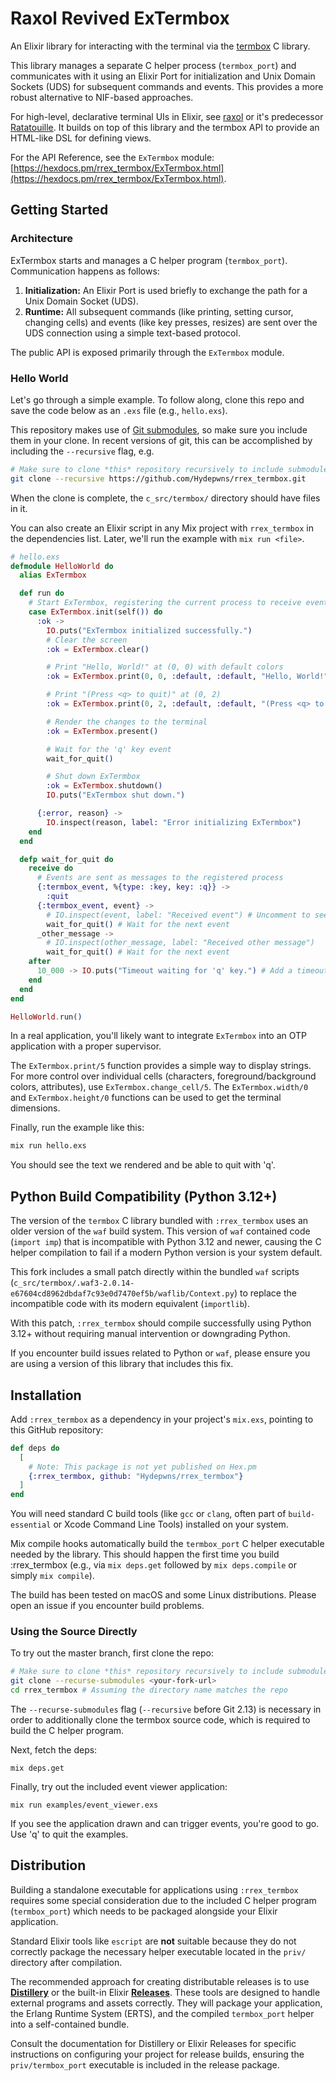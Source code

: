 # Raxol Revived ExTermbox

An Elixir library for interacting with the terminal via the [termbox](https://github.com/nsf/termbox) C library.

This library manages a separate C helper process (`termbox_port`) and communicates with it using an Elixir Port for initialization and Unix Domain Sockets (UDS) for subsequent commands and events. This provides a more robust alternative to NIF-based approaches.

For high-level, declarative terminal UIs in Elixir, see [raxol](https://github.com/Hydepwns/raxol) or it's predecessor [Ratatouille](https://github.com/ndreynolds/ratatouille). It builds on top of
this library and the termbox API to provide an HTML-like DSL for defining views.

For the API Reference, see the `ExTermbox` module: [https://hexdocs.pm/rrex_termbox/ExTermbox.html](https://hexdocs.pm/rrex_termbox/ExTermbox.html).

## Getting Started

### Architecture

ExTermbox starts and manages a C helper program (`termbox_port`). Communication happens as follows:

1. **Initialization:** An Elixir Port is used briefly to exchange the path for a Unix Domain Socket (UDS).
2. **Runtime:** All subsequent commands (like printing, setting cursor, changing cells) and events (like key presses, resizes) are sent over the UDS connection using a simple text-based protocol.

The public API is exposed primarily through the `ExTermbox` module.

### Hello World

Let's go through a simple example.
To follow along, clone this repo and save the code below as an `.exs` file (e.g., `hello.exs`).

This repository makes use of [Git submodules](https://git-scm.com/book/en/v2/Git-Tools-Submodules), so make sure you include them in your clone. In recent versions of git, this can be accomplished by including the `--recursive` flag, e.g.

```bash
# Make sure to clone *this* repository recursively to include submodules
git clone --recursive https://github.com/Hydepwns/rrex_termbox.git
```

When the clone is complete, the `c_src/termbox/` directory should have files in it.

You can also create an
Elixir script in any Mix project with `rrex_termbox` in the dependencies list.
Later, we'll run the example with `mix run <file>`.

```elixir
# hello.exs
defmodule HelloWorld do
  alias ExTermbox

  def run do
    # Start ExTermbox, registering the current process to receive events
    case ExTermbox.init(self()) do
      :ok ->
        IO.puts("ExTermbox initialized successfully.")
        # Clear the screen
        :ok = ExTermbox.clear()

        # Print "Hello, World!" at (0, 0) with default colors
        :ok = ExTermbox.print(0, 0, :default, :default, "Hello, World!")

        # Print "(Press <q> to quit)" at (0, 2)
        :ok = ExTermbox.print(0, 2, :default, :default, "(Press <q> to quit)")

        # Render the changes to the terminal
        :ok = ExTermbox.present()

        # Wait for the 'q' key event
        wait_for_quit()

        # Shut down ExTermbox
        :ok = ExTermbox.shutdown()
        IO.puts("ExTermbox shut down.")

      {:error, reason} ->
        IO.inspect(reason, label: "Error initializing ExTermbox")
    end
  end

  defp wait_for_quit do
    receive do
      # Events are sent as messages to the registered process
      {:termbox_event, %{type: :key, key: :q}} ->
        :quit
      {:termbox_event, event} ->
        # IO.inspect(event, label: "Received event") # Uncomment to see other events
        wait_for_quit() # Wait for the next event
      _other_message ->
        # IO.inspect(other_message, label: "Received other message")
        wait_for_quit() # Wait for the next event
    after
      10_000 -> IO.puts("Timeout waiting for 'q' key.") # Add a timeout for safety
    end
  end
end

HelloWorld.run()

```

In a real application, you'll likely want to integrate `ExTermbox` into an OTP application with a proper supervisor.

The `ExTermbox.print/5` function provides a simple way to display strings. For more control over individual cells (characters, foreground/background colors, attributes), use `ExTermbox.change_cell/5`. The `ExTermbox.width/0` and `ExTermbox.height/0` functions can be used to get the terminal dimensions.

Finally, run the example like this:

```bash
mix run hello.exs
```

You should see the text we rendered and be able to quit with 'q'.

## Python Build Compatibility (Python 3.12+)

The version of the `termbox` C library bundled with `:rrex_termbox` uses an older version of the `waf` build system. This version of `waf` contained code (`import imp`) that is incompatible with Python 3.12 and newer, causing the C helper compilation to fail if a modern Python version is your system default.

This fork includes a small patch directly within the bundled `waf` scripts (`c_src/termbox/.waf3-2.0.14-e67604cd8962dbdaf7c93e0d7470ef5b/waflib/Context.py`) to replace the incompatible code with its modern equivalent (`importlib`).

With this patch, `:rrex_termbox` should compile successfully using Python 3.12+ without requiring manual intervention or downgrading Python.

If you encounter build issues related to Python or `waf`, please ensure you are using a version of this library that includes this fix.

## Installation

Add `:rrex_termbox` as a dependency in your project's `mix.exs`, pointing to this GitHub repository:

```elixir
def deps do
  [
    # Note: This package is not yet published on Hex.pm
    {:rrex_termbox, github: "Hydepwns/rrex_termbox"}
  ]
end
```

You will need standard C build tools (like `gcc` or `clang`, often part of `build-essential` or Xcode Command Line Tools) installed on your system.

Mix compile hooks automatically build the `termbox_port` C helper executable needed by the library. This should happen the first time you build :rrex_termbox (e.g., via `mix deps.get` followed by `mix deps.compile` or simply `mix compile`).

The build has been tested on macOS and some Linux distributions. Please open an issue if you encounter build problems.

### Using the Source Directly

To try out the master branch, first clone the repo:

```bash
# Make sure to clone *this* repository recursively to include submodules
git clone --recurse-submodules <your-fork-url>
cd rrex_termbox # Assuming the directory name matches the repo
```

The `--recurse-submodules` flag (`--recursive` before Git 2.13) is necessary in
order to additionally clone the termbox source code, which is required to
build the C helper program.

Next, fetch the deps:

```
mix deps.get
```

Finally, try out the included event viewer application:

```
mix run examples/event_viewer.exs
```

If you see the application drawn and can trigger events, you're good to go. Use
'q' to quit the examples.

## Distribution

Building a standalone executable for applications using `:rrex_termbox` requires some special consideration due to the included C helper program (`termbox_port`) which needs to be packaged alongside your Elixir application.

Standard Elixir tools like `escript` are **not** suitable because they do not correctly package the necessary helper executable located in the `priv/` directory after compilation.

The recommended approach for creating distributable releases is to use **[Distillery](https://github.com/bitwalker/distillery)** or the built-in Elixir **[Releases](https://hexdocs.pm/mix/Mix.Tasks.Release.html)**. These tools are designed to handle external programs and assets correctly. They will package your application, the Erlang Runtime System (ERTS), and the compiled `termbox_port` helper into a self-contained bundle.

Consult the documentation for Distillery or Elixir Releases for specific instructions on configuring your project for release builds, ensuring the `priv/termbox_port` executable is included in the release package.
